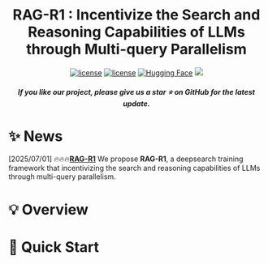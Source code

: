 <h1 align="center">RAG-R1 : Incentivize the Search and Reasoning Capabilities of LLMs through Multi-query Parallelism</a></h1>


<div align="center">
<a href="./LICENSE"><img src="https://img.shields.io/badge/Code_License-MIT-blue" alt="license"></a>
<a href="./LICENSE"><img src="https://img.shields.io/badge/Model_License-MIT-blue" alt="license"></a>
<a href="https://huggingface.co/collections/endertzw/rag-r1-68481d7694b3fca8b809aa29"><img alt="Hugging Face" src="https://img.shields.io/badge/%F0%9F%A4%97%20Hugging%20Face-blue?color=8A2BE2"></a>
<a href="https://arxiv.org/abs/" target="_blank"><img src=https://img.shields.io/badge/arXiv-b5212f.svg?logo=arxiv></a>
</div>


<h5 align="center"> If you like our project, please give us a star ⭐ on GitHub for the latest update.</h5>

# ✨ News
[2025/07/01] 🔥🔥🔥[**RAG-R1**](https://github.com/inclusionAI/AgenticLearning/blob/main/RAG-R1/README.md) We propose **RAG-R1**, a deepsearch training framework that incentivizing the search and reasoning capabilities of LLMs through multi-query parallelism.

# 💡 Overview


# 🚀 Quick Start